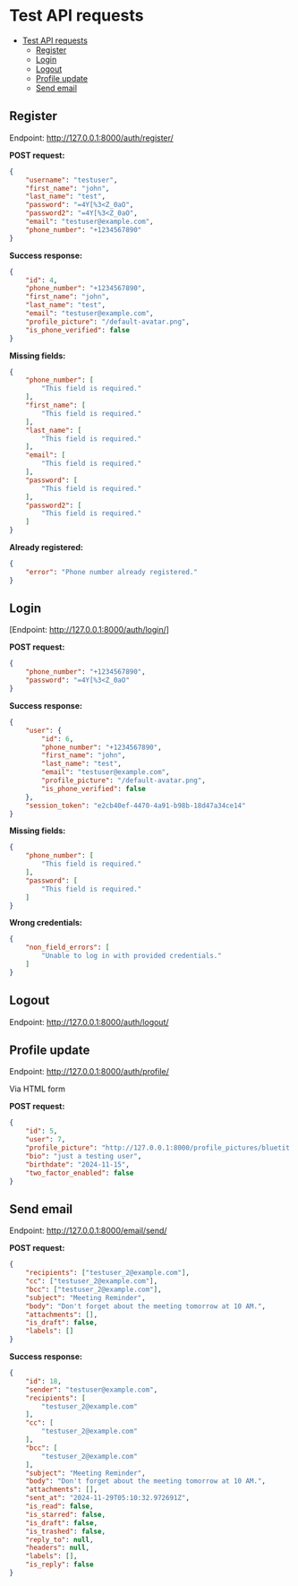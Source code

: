 # Test API requests

- [Test API requests](#test-api-requests)
  - [Register](#register)
  - [Login](#login)
  - [Logout](#logout)
  - [Profile update](#profile-update)
  - [Send email](#send-email)

## Register

Endpoint: <http://127.0.0.1:8000/auth/register/>

**POST request:**

```json
{
    "username": "testuser",
    "first_name": "john",
    "last_name": "test",
    "password": "=4Y[%3<Z_0aO",
    "password2": "=4Y[%3<Z_0aO",
    "email": "testuser@example.com",
    "phone_number": "+1234567890"
}
```

**Success response:**

```json
{
    "id": 4,
    "phone_number": "+1234567890",
    "first_name": "john",
    "last_name": "test",
    "email": "testuser@example.com",
    "profile_picture": "/default-avatar.png",
    "is_phone_verified": false
}
```

**Missing fields:**

```json
{
    "phone_number": [
        "This field is required."
    ],
    "first_name": [
        "This field is required."
    ],
    "last_name": [
        "This field is required."
    ],
    "email": [
        "This field is required."
    ],
    "password": [
        "This field is required."
    ],
    "password2": [
        "This field is required."
    ]
}
```

**Already registered:**

```json
{
    "error": "Phone number already registered."
}
```

## Login

[Endpoint: <http://127.0.0.1:8000/auth/login/>]

**POST request:**

```json
{
    "phone_number": "+1234567890",
    "password": "=4Y[%3<Z_0aO"
}
```

**Success response:**

```json
{
    "user": {
        "id": 6,
        "phone_number": "+1234567890",
        "first_name": "john",
        "last_name": "test",
        "email": "testuser@example.com",
        "profile_picture": "/default-avatar.png",
        "is_phone_verified": false
    },
    "session_token": "e2cb40ef-4470-4a91-b98b-18d47a34ce14"
}
```

**Missing fields:**

```json
{
    "phone_number": [
        "This field is required."
    ],
    "password": [
        "This field is required."
    ]
}
```

**Wrong credentials:**

```json
{
    "non_field_errors": [
        "Unable to log in with provided credentials."
    ]
}
```

## Logout

Endpoint: <http://127.0.0.1:8000/auth/logout/>

## Profile update

Endpoint: <http://127.0.0.1:8000/auth/profile/>

Via HTML form

**POST request:**

```json
{
    "id": 5,
    "user": 7,
    "profile_picture": "http://127.0.0.1:8000/profile_pictures/bluetit.jpg",
    "bio": "just a testing user",
    "birthdate": "2024-11-15",
    "two_factor_enabled": false
}
```

## Send email

Endpoint: <http://127.0.0.1:8000/email/send/>

**POST request:**

```json
{
    "recipients": ["testuser_2@example.com"],
    "cc": ["testuser_2@example.com"],
    "bcc": ["testuser_2@example.com"],
    "subject": "Meeting Reminder",
    "body": "Don't forget about the meeting tomorrow at 10 AM.",
    "attachments": [],
    "is_draft": false,
    "labels": []
}
```

**Success response:**

```json
{
    "id": 18,
    "sender": "testuser@example.com",
    "recipients": [
        "testuser_2@example.com"
    ],
    "cc": [
        "testuser_2@example.com"
    ],
    "bcc": [
        "testuser_2@example.com"
    ],
    "subject": "Meeting Reminder",
    "body": "Don't forget about the meeting tomorrow at 10 AM.",
    "attachments": [],
    "sent_at": "2024-11-29T05:10:32.972691Z",
    "is_read": false,
    "is_starred": false,
    "is_draft": false,
    "is_trashed": false,
    "reply_to": null,
    "headers": null,
    "labels": [],
    "is_reply": false
}